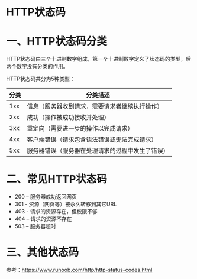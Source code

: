 # HTTP状态码

# 一、HTTP状态码分类

HTTP状态码由三个十进制数字组成，第一个十进制数字定义了状态码的类型，后两个数字没有分类的作用。

HTTP状态码共分为5种类型：

| 分类 | 分类描述                                         |
| ---- | ------------------------------------------------ |
| 1xx  | 信息（服务器收到请求，需要请求者继续执行操作）   |
| 2xx  | 成功（操作被成功接收并处理）                     |
| 3xx  | 重定向（需要进一步的操作以完成请求）             |
| 4xx  | 客户端错误（请求包含语法错误或无法完成请求）     |
| 5xx  | 服务器错误（服务器在处理请求的过程中发生了错误） |

# 二、常见HTTP状态码

- 200 – 服务器成功返回网页
- 301 - 资源（网页等）被永久转移到其它URL
- 403 - 请求的资源存在，但权限不够 
- 404 – 请求的资源不存在
- 503 – 服务器超时



# 三、其他状态码

参考：https://www.runoob.com/http/http-status-codes.html